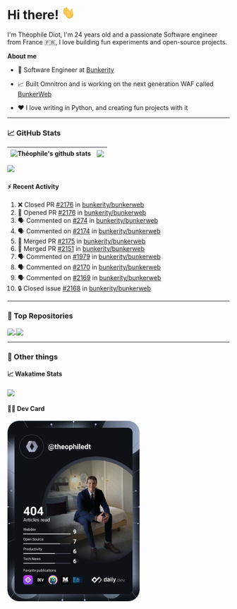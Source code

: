 # Hi there! <img src="./wave.gif" width="30px" height="30px" />

I'm Théophile Diot, I'm 24 years old and a passionate Software engineer from France 🇫🇷, I love building fun experiments and open-source projects.

**About me**

- 💼 Software Engineer at [Bunkerity](https://www.bunkerity.com/)

- 📈 Built Omnitron and is working on the next generation WAF called [BunkerWeb](https://www.bunkerweb.io)

- ❤️ I love writing in Python, and creating fun projects with it

---

### 📈 GitHub Stats

| <img align="center" src="https://github-readme-stats.vercel.app/api?username=TheophileDiot&show_icons=true&include_all_commits=true&theme=algolia&hide_border=true&rank_icon=github" alt="Théophile's github stats" /> | <img align="center" src="https://github-readme-stats.vercel.app/api/top-langs/?username=TheophileDiot&layout=compact&theme=algolia&hide_border=true" /> |
| ---------------------------------------------------------------------------------------------------------------------------------------------------------------------------------------------------------------------- | ------------------------------------------------------------------------------------------------------------------------------------------------------- |

![](https://github-readme-activity-graph.vercel.app/graph?username=TheophileDiot&theme=tokyo-night)

#### :zap: Recent Activity

<!--START_SECTION:activity-->
1. ❌ Closed PR [#2176](https://github.com/bunkerity/bunkerweb/pull/2176) in [bunkerity/bunkerweb](https://github.com/bunkerity/bunkerweb)
2. 💪 Opened PR [#2176](https://github.com/bunkerity/bunkerweb/pull/2176) in [bunkerity/bunkerweb](https://github.com/bunkerity/bunkerweb)
3. 🗣 Commented on [#274](https://github.com/bunkerity/bunkerweb/issues/274#issuecomment-2804515256) in [bunkerity/bunkerweb](https://github.com/bunkerity/bunkerweb)
4. 🗣 Commented on [#2174](https://github.com/bunkerity/bunkerweb/issues/2174#issuecomment-2804387856) in [bunkerity/bunkerweb](https://github.com/bunkerity/bunkerweb)
5. 🎉 Merged PR [#2175](https://github.com/bunkerity/bunkerweb/pull/2175) in [bunkerity/bunkerweb](https://github.com/bunkerity/bunkerweb)
6. 🎉 Merged PR [#2151](https://github.com/bunkerity/bunkerweb/pull/2151) in [bunkerity/bunkerweb](https://github.com/bunkerity/bunkerweb)
7. 🗣 Commented on [#1979](https://github.com/bunkerity/bunkerweb/issues/1979#issuecomment-2804174516) in [bunkerity/bunkerweb](https://github.com/bunkerity/bunkerweb)
8. 🗣 Commented on [#2170](https://github.com/bunkerity/bunkerweb/issues/2170#issuecomment-2804053459) in [bunkerity/bunkerweb](https://github.com/bunkerity/bunkerweb)
9. 🗣 Commented on [#2169](https://github.com/bunkerity/bunkerweb/issues/2169#issuecomment-2803824649) in [bunkerity/bunkerweb](https://github.com/bunkerity/bunkerweb)
10. 🔒 Closed issue [#2168](https://github.com/bunkerity/bunkerweb/issues/2168) in [bunkerity/bunkerweb](https://github.com/bunkerity/bunkerweb)
<!--END_SECTION:activity-->

---

### 🔧 Top Repositories

<a href="https://github.com/bunkerity/bunkerweb">
  <img align="center" src="https://github-readme-stats.vercel.app/api/pin/?username=Bunkerity&repo=bunkerweb&theme=algolia" />
</a>
<a href="https://github.com/TheophileDiot/Omnitron">
  <img align="center" src="https://github-readme-stats.vercel.app/api/pin/?username=TheophileDiot&repo=Omnitron&theme=algolia" />
</a>

---

### 🎉 Other things

#### 📈 Wakatime Stats

<a href="https://wakatime.com/@theophile_bunkerity">
  <img align="center" src="https://github-readme-stats.vercel.app/api/wakatime?username=3aa5ce41-c253-43d9-8441-a721e446a45f&layout=compact&theme=algolia" />
</a>

#### 👨‍💻 Dev Card

<a href="https://app.daily.dev/TheophileDt">
  <img src="./devcard.svg" width="300" alt="Théophile Diot's Dev Card"/>
</a>
